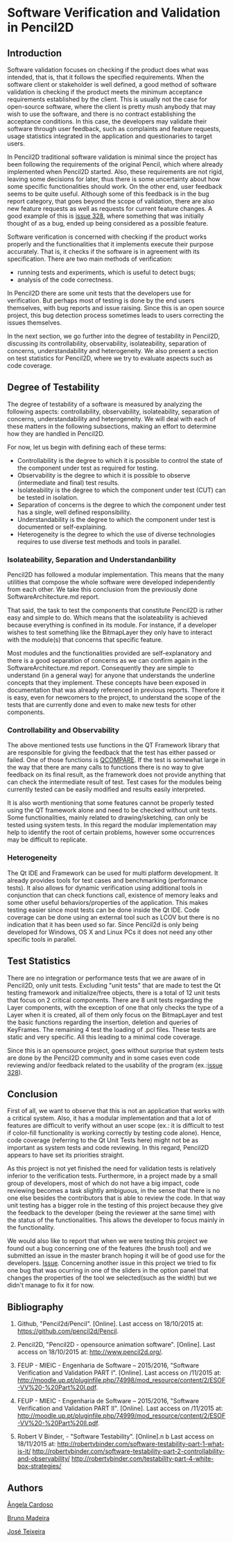 # Software Verification and Validation in Pencil2D

## Introduction

Software validation focuses on checking if the product does what was intended, that is, that it follows the specified requirements. When the software client or stakeholder is well defined, a good method of software validation is checking if the product meets the minimum acceptance requirements established by the client. This is usually not the case for open-source software, where the client is pretty mush anybody that may wish to use the software, and there is no contract establishing the acceptance conditions. In this case, the developers may validate their software through user feedback, such as complaints and feature requests, usage statistics integrated in the application and questionaries to target users.

In Pencil2D traditional software validation is minimal since the project has been following the requirements of the original Pencil, which where already implemented when Pencil2D started. Also, these requirements are not rigid, leaving some decisions for later, thus there is some uncertainty about how some specific functionalities should work. On the other end, user feedback seems to be quite useful. Although some of this feedback is in the bug report category, that goes beyond the scope of validation, there are also new feature requests as well as requests for current feature changes. A good example of this is [issue 328](https://github.com/pencil2d/pencil/issues/328), where something that was initially thought of as a bug, ended up being considered as a possible feature.

Software verification is concerned with checking if the product works properly and the functionalities that it implements execute their purpose accurately. That is, it checks if the software is in agreement with its specification. There are two main methods of verification:

- running tests and experiments, which is useful to detect bugs;
- analysis of the code correctness.

In Pencil2D there are some unit tests that the developers use for verification. But perhaps most of testing is done by the end users themselves, with bug reports and issue raising. Since this is an open source project, this bug detection process sometimes leads to users correcting the issues themselves.
 
In the next section, we go further into the degree of testability in Pencil2D, discussing its controllability, observability, isolateability, separation of concerns, understandability and heterogeneity. We also present a section on test statistics for Pencil2D, where we try to evaluate aspects such as code coverage.


##  Degree of Testability

The degree of testability of a software is measured by analyzing the following aspects: controllability, observability, isolateability, separation of concerns, understandability and heterogeneity. We will deal with each of these matters in the following subsections, making an effort to determine how they are handled in Pencil2D.

For now, let us begin with defining each of these terms:

- Controllability is the degree to which it is possible to control the state of the component under test as required for testing.
- Observability is the degree to which it is possible to observe (intermediate and final) test results.
- Isolateability is the degree to which the component under test (CUT) can be tested in isolation.
- Separation of concerns is the degree to which the component under test has a single, well defined responsibility.
- Understandability is the degree to which the component under test is documented or self-explaining.
- Heterogeneity is the degree to which the use of diverse technologies requires to use diverse test methods and tools in parallel.

### Isolateability, Separation and Understandanbility

Pencil2D has followed a modular implementation. This means that the many utilities that compose the whole software were developed independently from each other. We take this conclusion from the previously done SoftwareArchitecture.md report. 

That said, the task to test the components that constitute Pencil2D is rather easy and simple to do. Which means that the isolateability is achieved because everything is confined in its module. For instance, if a developer wishes to test something like the BitmapLayer they only have to interact with the module(s) that concerns that specific feature. 

Most modules and the functionalities provided are self-explanatory and there is a good separation of concerns as we can confirm again in the SoftwareArchitecture.md report. Consequently they are simple to understand (in a general way) for anyone that understands the underline concepts that they implement. These concepts have been exposed in documentation that was already referenced in previous reports. Therefore it is easy, even for newcomers to the project, to understand the scope of the tests that are currently done and even to make new tests for other components.
 
### Controllability and Observability

The above mentioned tests use functions in the QT Framework library that are responsible for giving the feedback that the test has either passed or failed. One of those functions is [QCOMPARE](http://doc.qt.io/qt-5/qtest.html#QCOMPARE). If the test is somewhat large in the way that there are many calls to functions there is no way to give feedback on its final result, as the framework does not provide anything that can check the intermediate result of test. Test cases for the modules being currently tested can be easily modified and results easily interpreted.

It is also worth mentioning that some features cannot be properly tested using the QT framework alone and need to be checked without unit tests. Some functionalities, mainly related to drawing/sketching, can only be tested using system tests. In this regard the modular implementation may help to identify the root of certain problems, however some occurrences may be difficult to replicate.

### Heterogeneity

The Qt IDE and Framework can be used for multi platform development. It already provides tools for test cases and benchmarking (performance tests). It also allows for dynamic verification using additional tools in conjunction that can check functions call, existence of memory leaks and some other useful behaviors/properties of the application. This makes testing easier since most tests can be done inside the Qt IDE. Code coverage can be done using an external tool such as LCOV but there is no indication that it has been used so far. Since Pencil2d is only being developed for Windows, OS X and Linux PCs it does not need any other specific tools in parallel.

## Test Statistics

There are no integration or performance tests that we are aware of in Pencil2D, only unit tests. Excluding "unit tests" that are made to test the Qt testing framework and initialize/free objects, there is a total of 12 unit tests that focus on 2 critical components. There are 8 unit tests regarding the Layer components, with the exception of one that only checks the type of a Layer when it is created, all of them only focus on the BitmapLayer and test the basic functions regarding the insertion, deletion and queries of KeyFrames. The remaining 4 test the loading of .pcl files. These tests are static and very specific. All this leading to a minimal code coverage.

Since this is an opensource project, goes without surprise that system tests are done by the Pencil2D community and in some cases even code reviewing and/or feedback related to the usability of the program (ex.:[issue 328](https://github.com/pencil2d/pencil/issues/328)).  

## Conclusion

First of all, we want to observe that this is not an application that works with a critical system. Also, it has a modular implementation and that a lot of features are difficult to verify without an user scope (ex.: it is difficult to test if color-fill functionality is working correctly by testing code alone). Hence, code coverage (referring to the Qt Unit Tests here) might not be as important as system tests and code reviewing. In this regard, Pencil2D appears to have set its priorities straight.

As this project is not yet finished the need for validation tests is relatively inferior to the verification tests. Furthermore, in a project made by a small group of developers, most of which do not have a big impact, code reviewing becomes a task slightly ambiguous, in the sense that there is no one else besides the contributors that is able to review the code. In that way unit testing has a bigger role in the testing of this project because they give the feedback to the developer (being the reviewer at the same time) with the status of the functionalities. This allows the developer to focus mainly in the functionality.

We would also like to report that when we were testing this project we found out a bug concerning one of the features (the brush tool) and we submitted an issue in the master branch hoping it will be of good use for the developers. [Issue](https://github.com/pencil2d/pencil/issues/353). Concerning another issue in this project we tried to fix one bug that was ocurring in one of the sliders in the option panel that changes the properties of the tool we selected(such as the width) but we didn't manage to fix it for now.

## Bibliography

1. Github, "Pencil2d/Pencil". [Online].
Last access on 18/10/2015 at: https://github.com/pencil2d/Pencil.

2. Pencil2D, "Pencil2D - opensource animation software". [Online].
Last access on 18/10/2015 at:  http://www.pencil2d.org/.

3. FEUP - MIEIC - Engenharia de Software – 2015/2016, "Software Verification and Validation PART I". [Online].
Last access on /11/2015 at: http://moodle.up.pt/pluginfile.php/74998/mod_resource/content/2/ESOF-VV%20-%20Part%20I.pdf.

4. FEUP - MIEIC - Engenharia de Software – 2015/2016, "Software Verification and Validation PART II". [Online].
Last access on /11/2015 at: http://moodle.up.pt/pluginfile.php/74999/mod_resource/content/2/ESOF-VV%20-%20Part%20II.pdf.

5. Robert V Binder, - "Software Testability". [Online].n b
Last access on 18/11/2015 at:
http://robertvbinder.com/software-testability-part-1-what-is-it/
http://robertvbinder.com/software-testability-part-2-controllability-and-observability/
http://robertvbinder.com/testability-part-4-white-box-strategies/

## Authors

[Ângela Cardoso](mailto:angela.cardoso@fc.up.pt)

[Bruno Madeira](mailto:up201306619@fe.up.pt)

[José Teixeira](mailto:up201303930@fe.up.pt)
